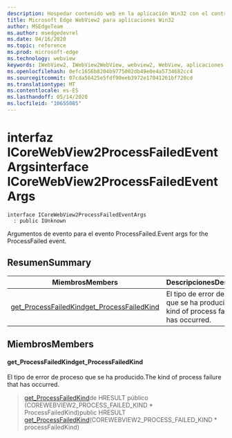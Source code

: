 ```yaml
---
description: Hospedar contenido web en la aplicación Win32 con el control Microsoft Edge WebView2
title: Microsoft Edge WebView2 para aplicaciones Win32
author: MSEdgeTeam
ms.author: msedgedevrel
ms.date: 04/16/2020
ms.topic: reference
ms.prod: microsoft-edge
ms.technology: webview
keywords: IWebView2, IWebView2WebView, webview2, WebView, aplicaciones Win32, Win32, Edge, ICoreWebView2, ICoreWebView2Controller, control de explorador, HTML Edge
ms.openlocfilehash: 0efc1656b8204b9775002db49e0e4a5734682cc4
ms.sourcegitcommit: 07cda56425e5fdf90eeb3972e17041261bf720cd
ms.translationtype: MT
ms.contentlocale: es-ES
ms.lasthandoff: 05/14/2020
ms.locfileid: "10655085"
---
```

# <span data-ttu-id="b98cd-104">interfaz ICoreWebView2ProcessFailedEventArgs</span><span class="sxs-lookup"><span data-stu-id="b98cd-104">interface ICoreWebView2ProcessFailedEventArgs</span></span> 

```
interface ICoreWebView2ProcessFailedEventArgs
  : public IUnknown
```

<span data-ttu-id="b98cd-105">Argumentos de evento para el evento ProcessFailed.</span><span class="sxs-lookup"><span data-stu-id="b98cd-105">Event args for the ProcessFailed event.</span></span>

## <span data-ttu-id="b98cd-106">Resumen</span><span class="sxs-lookup"><span data-stu-id="b98cd-106">Summary</span></span>

 <span data-ttu-id="b98cd-107">Miembros</span><span class="sxs-lookup"><span data-stu-id="b98cd-107">Members</span></span>                        | <span data-ttu-id="b98cd-108">Descripciones</span><span class="sxs-lookup"><span data-stu-id="b98cd-108">Descriptions</span></span>
--------------------------------|---------------------------------------------
[<span data-ttu-id="b98cd-109">get_ProcessFailedKind</span><span class="sxs-lookup"><span data-stu-id="b98cd-109">get_ProcessFailedKind</span></span>](#get_processfailedkind) | <span data-ttu-id="b98cd-110">El tipo de error de proceso que se ha producido.</span><span class="sxs-lookup"><span data-stu-id="b98cd-110">The kind of process failure that has occurred.</span></span>

## <span data-ttu-id="b98cd-111">Miembros</span><span class="sxs-lookup"><span data-stu-id="b98cd-111">Members</span></span>

#### <span data-ttu-id="b98cd-112">get_ProcessFailedKind</span><span class="sxs-lookup"><span data-stu-id="b98cd-112">get_ProcessFailedKind</span></span> 

<span data-ttu-id="b98cd-113">El tipo de error de proceso que se ha producido.</span><span class="sxs-lookup"><span data-stu-id="b98cd-113">The kind of process failure that has occurred.</span></span>

> <span data-ttu-id="b98cd-114">[get_ProcessFailedKind](#get_processfailedkind)de HRESULT público (COREWEBVIEW2_PROCESS_FAILED_KIND \* ProcessFailedKind)</span><span class="sxs-lookup"><span data-stu-id="b98cd-114">public HRESULT [get_ProcessFailedKind](#get_processfailedkind)(COREWEBVIEW2_PROCESS_FAILED_KIND \* processFailedKind)</span></span>


